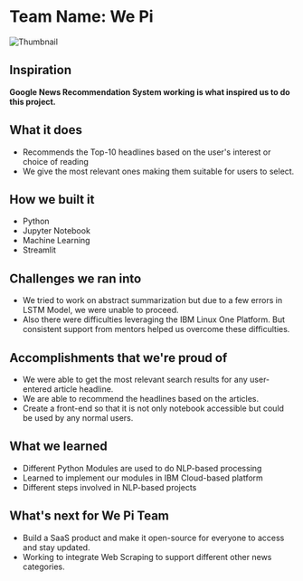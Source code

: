 # Team Name: We Pi

![Thumbnail](https://user-images.githubusercontent.com/81156510/192115127-fa0fd9c5-d894-45d9-84f8-98a46e7e4c8e.png)

## Inspiration
**Google News Recommendation System working is what inspired us to do this project.**

## What it does
- Recommends the Top-10 headlines based on the user's interest or choice of reading
- We give the most relevant ones making them suitable for users to select.
## How we built it
- Python
- Jupyter Notebook
- Machine Learning
- Streamlit

## Challenges we ran into
- We tried to work on abstract summarization but due to a few errors in LSTM Model, we were unable to proceed.
- Also there were difficulties leveraging the IBM Linux One Platform. But consistent support from mentors helped us overcome these difficulties.

## Accomplishments that we're proud of
- We were able to get the most relevant search results for any user-entered article headline.
- We are able to recommend the headlines based on the articles.
- Create a front-end so that it is not only notebook accessible but could be used by any normal users.

## What we learned
- Different Python Modules are used to do NLP-based processing
- Learned to implement our modules in IBM Cloud-based platform
- Different steps involved in NLP-based projects

## What's next for We Pi Team
- Build a SaaS product and make it open-source for everyone to access and stay updated.
- Working to integrate Web Scraping to support different other news categories.
